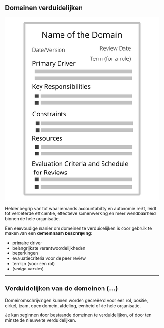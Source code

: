 ## Domeinen verduidelijken

![right,fit](img/templates/domain-description-template.png)

Helder begrip van tot waar iemands accountability en autonomie reikt, leidt tot verbeterde efficiëntie, effectieve samenwerking en meer wendbaarheid binnen de hele organisatie.

Een eenvoudige manier om domeinen te verduidelijken is door gebruik te maken van een **domeinnaam beschrijving**:

- primaire driver
- belangrijkste verantwoordelijkheden
- beperkingen
- evaluatiecriteria voor de peer review
- termijn (voor een rol)
- (vorige versies)

* * *

## Verduidelijken van de domeinen (...)

Domeinomschrijvingen kunnen worden gecreëerd voor een rol, positie, cirkel, team, open domein, afdeling, eenheid of de hele organisatie.

Je kan beginnen door bestaande domeinen te verduidelijken, of door ten minste de nieuwe te verduidelijken.